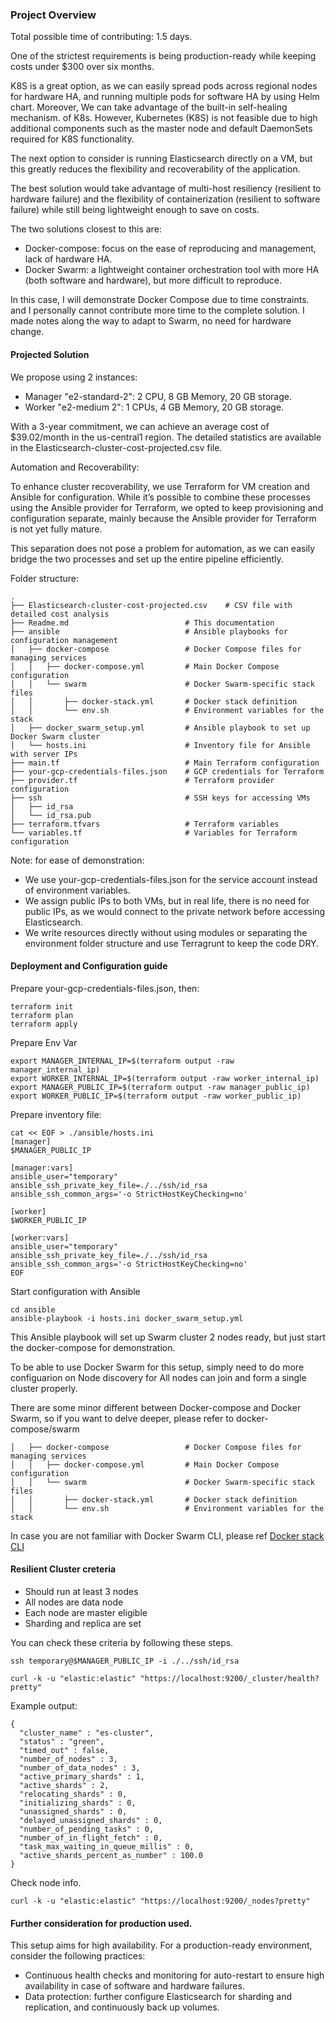 ### Project Overview
Total possible time of contributing: 1.5 days.

One of the strictest requirements is being production-ready while keeping costs under $300 over six months.

K8S is a great option, as we can easily spread pods across regional nodes for hardware HA, and running multiple pods for software HA by using Helm chart. Moreover, We can take advantage of the built-in self-healing mechanism. of K8s.
However, Kubernetes (K8S) is not feasible due to high additional components such as the master node and default DaemonSets required for K8S functionality.

The next option to consider is running Elasticsearch directly on a VM, but this greatly reduces the flexibility and recoverability of the application.

The best solution would take advantage of multi-host resiliency (resilient to hardware failure) and the flexibility of containerization (resilient to software failure) while still being lightweight enough to save on costs.

The two solutions closest to this are:
- Docker-compose: focus on the ease of reproducing and management, lack of hardware HA.
- Docker Swarm: a lightweight container orchestration tool with more HA (both software and hardware), but more difficult to reproduce.


In this case, I will demonstrate Docker Compose due to time constraints. and I personally cannot contribute more time to the complete solution. I made notes along the way to adapt to Swarm, no need for hardware change.



#### Projected Solution

We propose using 2 instances:

- Manager "e2-standard-2": 2 CPU, 8 GB Memory, 20 GB storage.
- Worker "e2-medium 2": 1 CPUs, 4 GB Memory, 20 GB storage.

With a 3-year commitment, we can achieve an average cost of $39.02/month in the us-central1 region. The detailed statistics are available in the Elasticsearch-cluster-cost-projected.csv file.

Automation and Recoverability:

To enhance cluster recoverability, we use Terraform for VM creation and Ansible for configuration. While it’s possible to combine these processes using the Ansible provider for Terraform, we opted to keep provisioning and configuration separate, mainly because the Ansible provider for Terraform is not yet fully mature.

This separation does not pose a problem for automation, as we can easily bridge the two processes and set up the entire pipeline efficiently.


Folder structure:
```
.
├── Elasticsearch-cluster-cost-projected.csv    # CSV file with detailed cost analysis
├── Readme.md                          # This documentation
├── ansible                            # Ansible playbooks for configuration management
│   ├── docker-compose                 # Docker Compose files for managing services
│   │   ├── docker-compose.yml         # Main Docker Compose configuration
│   │   └── swarm                      # Docker Swarm-specific stack files
│   │       ├── docker-stack.yml       # Docker stack definition
│   │       └── env.sh                 # Environment variables for the stack
│   ├── docker_swarm_setup.yml         # Ansible playbook to set up Docker Swarm cluster
│   └── hosts.ini                      # Inventory file for Ansible with server IPs
├── main.tf                            # Main Terraform configuration
├── your-gcp-credentials-files.json    # GCP credentials for Terraform
├── provider.tf                        # Terraform provider configuration
├── ssh                                # SSH keys for accessing VMs
│   ├── id_rsa
│   └── id_rsa.pub
├── terraform.tfvars                   # Terraform variables
└── variables.tf                       # Variables for Terraform configuration
```

Note: for ease of demonstration:
- We use your-gcp-credentials-files.json for the service account instead of environment variables.
- We assign public IPs to both VMs, but in real life, there is no need for public IPs, as we would connect to the private network before accessing Elasticsearch.
- We write resources directly without using modules or separating the environment folder structure and use Terragrunt to keep the code DRY.

#### Deployment and Configuration guide

Prepare your-gcp-credentials-files.json, then:
```
terraform init
terraform plan
terraform apply
```
Prepare Env Var
```
export MANAGER_INTERNAL_IP=$(terraform output -raw manager_internal_ip)
export WORKER_INTERNAL_IP=$(terraform output -raw worker_internal_ip)
export MANAGER_PUBLIC_IP=$(terraform output -raw manager_public_ip)
export WORKER_PUBLIC_IP=$(terraform output -raw worker_public_ip)
```
Prepare inventory file:
```
cat << EOF > ./ansible/hosts.ini
[manager]
$MANAGER_PUBLIC_IP

[manager:vars]
ansible_user="temporary"
ansible_ssh_private_key_file=./../ssh/id_rsa
ansible_ssh_common_args='-o StrictHostKeyChecking=no'

[worker]
$WORKER_PUBLIC_IP

[worker:vars]
ansible_user="temporary"
ansible_ssh_private_key_file=./../ssh/id_rsa
ansible_ssh_common_args='-o StrictHostKeyChecking=no'
EOF
```
Start configuration with Ansible

```
cd ansible
ansible-playbook -i hosts.ini docker_swarm_setup.yml        
```

This Ansible playbook will set up Swarm cluster 2 nodes ready, but just start the docker-compose for demonstration.

To be able to use Docker Swarm for this setup, simply need to do more configuarion on Node discovery for All nodes can join and form a single cluster properly.

There are some minor different between Docker-compose and Docker Swarm, so if you want to delve deeper, please refer to docker-compose/swarm
```
│   ├── docker-compose                 # Docker Compose files for managing services
│   │   ├── docker-compose.yml         # Main Docker Compose configuration
│   │   └── swarm                      # Docker Swarm-specific stack files
│   │       ├── docker-stack.yml       # Docker stack definition
│   │       └── env.sh                 # Environment variables for the stack
```
In case you are not familiar with Docker Swarm CLI, please ref [Docker stack CLI](https://docs.docker.com/reference/cli/docker/stack/)

#### Resilient Cluster creteria

- Should run at least 3 nodes
- All nodes are data node
- Each node are master eligible
- Sharding and replica are set

You can check these criteria by following these steps.

```
ssh temporary@$MANAGER_PUBLIC_IP -i ./../ssh/id_rsa
```

```
curl -k -u "elastic:elastic" "https://localhost:9200/_cluster/health?pretty"
```
Example output:
```
{
  "cluster_name" : "es-cluster",
  "status" : "green",
  "timed_out" : false,
  "number_of_nodes" : 3,
  "number_of_data_nodes" : 3,
  "active_primary_shards" : 1,
  "active_shards" : 2,
  "relocating_shards" : 0,
  "initializing_shards" : 0,
  "unassigned_shards" : 0,
  "delayed_unassigned_shards" : 0,
  "number_of_pending_tasks" : 0,
  "number_of_in_flight_fetch" : 0,
  "task_max_waiting_in_queue_millis" : 0,
  "active_shards_percent_as_number" : 100.0
}
```
Check node info.
```
curl -k -u "elastic:elastic" "https://localhost:9200/_nodes?pretty"

```
#### Further consideration for production used.

This setup aims for high availability. For a production-ready environment, consider the following practices:

- Continuous health checks and monitoring for auto-restart to ensure high availability in case of software and hardware failures.
- Data protection: further configure Elasticsearch for sharding and replication, and continuously back up volumes.


